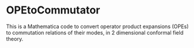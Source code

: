 # OPEtoCommutator

This is a Mathematica code to convert operator product expansions (OPEs) to commutation relations of their modes, in 2 dimensional conformal field theory.
